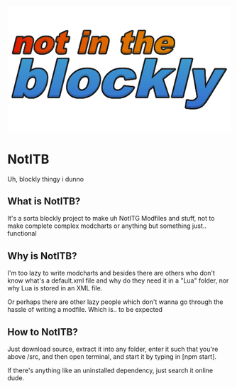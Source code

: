 ![NotInTheBlockly](./NotITB.png)

# NotITB
Uh, blockly thingy i dunno

## What is NotITB?

It's a sorta blockly project to make uh NotITG Modfiles and stuff, not to make complete complex modcharts or anything but something just.. functional

## Why is NotITB?

I'm too lazy to write modcharts and besides there are others who don't know what's a default.xml file and why do they need it in a "Lua" folder, nor why Lua is stored in an XML file.  
  
Or perhaps there are other lazy people which don't wanna go through the hassle of writing a modfile. Which is.. to be expected

## How to NotITB?
Just download source, extract it into any folder, enter it such that you're above /src, and then open terminal, and start it by typing in [npm start].  
  
If there's anything like an uninstalled dependency, just search it online dude.
